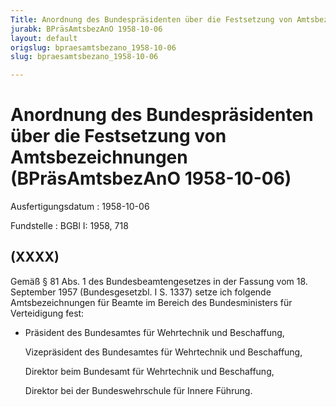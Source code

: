 ```yaml
---
Title: Anordnung des Bundespräsidenten über die Festsetzung von Amtsbezeichnungen
jurabk: BPräsAmtsbezAnO 1958-10-06
layout: default
origslug: bpraesamtsbezano_1958-10-06
slug: bpraesamtsbezano_1958-10-06

---
```


# Anordnung des Bundespräsidenten über die Festsetzung von Amtsbezeichnungen (BPräsAmtsbezAnO 1958-10-06)

Ausfertigungsdatum
:   1958-10-06

Fundstelle
:   BGBl I: 1958, 718



## (XXXX)

Gemäß § 81 Abs. 1 des Bundesbeamtengesetzes in der Fassung vom 18.
September 1957 (Bundesgesetzbl. I S. 1337) setze ich folgende
Amtsbezeichnungen für Beamte im Bereich des Bundesministers für
Verteidigung fest:

*   Präsident des Bundesamtes für Wehrtechnik und Beschaffung,

    Vizepräsident des Bundesamtes für Wehrtechnik und Beschaffung,

    Direktor beim Bundesamt für Wehrtechnik und Beschaffung,

    Direktor bei der Bundeswehrschule für Innere Führung.




